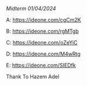 *_Midterm 01/04/2024_*

A: https://ideone.com/cgCm2K

B: https://ideone.com/rgMTgb

C: https://ideone.com/oZeYiC

D: https://ideone.com/M4wRtg

E: https://ideone.com/SIEDfk

Thank To Hazem Adel